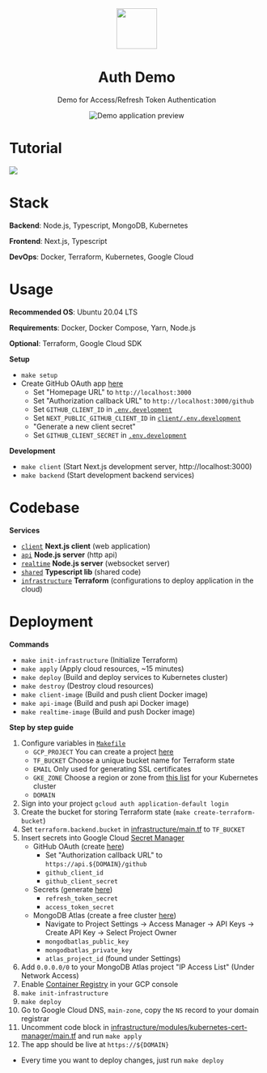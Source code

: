 <div align="center">
  <a href="https://github.com/flolu/auth">
    <img width="80px" height="auto" src="./.github/lock.svg" />
  </a>
  <br>
  <h1>Auth Demo</h1>
  <p>Demo for Access/Refresh Token Authentication</p>
  <img src=".github/demo.gif" alt="Demo application preview">
</div>

# Tutorial

[![](.github/thumbnail.jpg)](https://youtu.be/xMsJPnjiRAc)

# Stack

**Backend**: Node.js, Typescript, MongoDB, Kubernetes

**Frontend**: Next.js, Typescript

**DevOps**: Docker, Terraform, Kubernetes, Google Cloud

# Usage

**Recommended OS**: Ubuntu 20.04 LTS

**Requirements**: Docker, Docker Compose, Yarn, Node.js

**Optional**: Terraform, Google Cloud SDK

**Setup**

- `make setup`
- Create GitHub OAuth app [here](https://github.com/settings/developers)
  - Set "Homepage URL" to `http://localhost:3000`
  - Set "Authorization callback URL" to `http://localhost:3000/github`
  - Set `GITHUB_CLIENT_ID` in [`.env.development`](.env.development)
  - Set `NEXT_PUBLIC_GITHUB_CLIENT_ID` in [`client/.env.development`](client/.env.development)
  - "Generate a new client secret"
  - Set `GITHUB_CLIENT_SECRET` in [`.env.development`](.env.development)

**Development**

- `make client` (Start Next.js development server, http://localhost:3000)
- `make backend` (Start development backend services)

# Codebase

**Services**

- [`client`](client) **Next.js client** (web application)
- [`api`](api) **Node.js server** (http api)
- [`realtime`](realtime) **Node.js server** (websocket server)
- [`shared`](shared) **Typescript lib** (shared code)
- [`infrastructure`](infrastructure) **Terraform** (configurations to deploy application in the cloud)

# Deployment

**Commands**

- `make init-infrastructure` (Initialize Terraform)
- `make apply` (Apply cloud resources, ~15 minutes)
- `make deploy` (Build and deploy services to Kubernetes cluster)
- `make destroy` (Destroy cloud resources)
- `make client-image` (Build and push client Docker image)
- `make api-image` (Build and push api Docker image)
- `make realtime-image` (Build and push Docker image)

**Step by step guide**

1. Configure variables in [`Makefile`](Makefile)
   - `GCP_PROJECT` You can create a project [here](https://console.cloud.google.com)
   - `TF_BUCKET` Choose a unique bucket name for Terraform state
   - `EMAIL` Only used for generating SSL certificates
   - `GKE_ZONE` Choose a region or zone from [this list](https://cloud.google.com/compute/docs/regions-zones) for your Kubernetes cluster
   - `DOMAIN`
2. Sign into your project `gcloud auth application-default login`
3. Create the bucket for storing Terraform state (`make create-terraform-bucket`)
4. Set `terraform.backend.bucket` in [infrastructure/main.tf](infrastructure/main.tf) to `TF_BUCKET`
5. Insert secrets into Google Cloud [Secret Manager](https://console.cloud.google.com/security/secret-manager)
   - GitHub OAuth (create [here](https://github.com/settings/developers))
     - Set "Authorization callback URL" to `https://api.${DOMAIN}/github`
     - `github_client_id`
     - `github_client_secret`
   - Secrets (generate [here](https://randomkeygen.com))
     - `refresh_token_secret`
     - `access_token_secret`
   - MongoDB Atlas (create a free cluster [here](https://www.mongodb.com/cloud/atlas))
     - Navigate to Project Settings -> Access Manager -> API Keys -> Create API Key -> Select Project Owner
     - `mongodbatlas_public_key`
     - `mongodbatlas_private_key`
     - `atlas_project_id` (found under Settings)
6. Add `0.0.0.0/0` to your MongoDB Atlas project "IP Access List" (Under Network Access)
7. Enable [Container Registry](https://cloud.google.com/container-registry) in your GCP console
8. `make init-infrastructure`
9. `make deploy`
10. Go to Google Cloud DNS, `main-zone`, copy the `NS` record to your domain registrar
11. Uncomment code block in [infrastructure/modules/kubernetes-cert-manager/main.tf](infrastructure/modules/kubernetes-cert-manager/main.tf) and run `make apply`
12. The app should be live at `https://${DOMAIN}`

- Every time you want to deploy changes, just run `make deploy`
